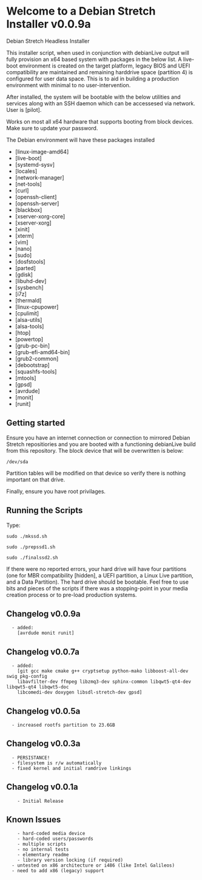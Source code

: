 # Welcome to a Debian Stretch Installer v0.0.9a

Debian Stretch Headless Installer

This installer script, when used in conjunction with debianLive output will fully provision an x64 based system with packages in the below list. A live-boot environment is created on the target platform, legacy BIOS and UEFI compatibility are maintained and remaining harddrive space (partition 4) is configured for user data space. This is to aid in building a production environment with minimal to no user-intervention.

After installed, the system will be bootable with the below utilities and services along with an SSH daemon which can be accessesed via network. User is [pilot].

Works on most all x64 hardware that supports booting from block devices. Make sure to update your password.  

The Debian environment will have these packages installed
  * [linux-image-amd64]
  * [live-boot]
  * [systemd-sysv]
  * [locales]
  * [network-manager] 
  * [net-tools]
  * [curl] 
  * [openssh-client] 
  * [openssh-server]
  * [blackbox] 
  * [xserver-xorg-core] 
  * [xserver-xorg] 
  * [xinit] 
  * [xterm] 
  * [vim] 
  * [nano] 
  * [sudo] 
  * [dosfstools] 
  * [parted] 
  * [gdisk] 
  * [libuhd-dev]
  * [sysbench]
  * [i7z]
  * [thermald]
  * [linux-cpupower]
  * [cpulimit]
  * [alsa-utils]
  * [alsa-tools]
  * [htop]
  * [powertop]
  * [grub-pc-bin] 
  * [grub-efi-amd64-bin] 
  * [grub2-common]
  * [debootstrap] 
  * [squashfs-tools]
  * [mtools]
  * [gpsd]
  * [avrdude]
  * [monit]
  * [runit]

## Getting started

Ensure you have an internet connection or connection to mirrored Debian Stretch repositiories and you are booted with a functioning debianLive build from this repository. The block device that will be overwritten is below: 
```
/dev/sda  
```
Partition tables will be modified on that device so verify there is nothing important on that drive.

Finally, ensure you have root privilages.

## Running the Scripts

Type:
```
sudo ./mkssd.sh

sudo ./prepssd1.sh

sudo ./finalssd2.sh
```

If there were no reported errors, your hard drive will have four partitions (one for MBR compatibility [hidden], a UEFI partition, a Linux Live partition, and a Data Partition). The hard drive should be bootable. Feel free to use bits and pieces of the scripts if there was a stopping-point in your media creation process or to pre-load production systems.

## Changelog v0.0.9a
```
  - added: 
    [avrdude monit runit]
```

## Changelog v0.0.7a
```
  - added: 
    [git gcc make cmake g++ cryptsetup python-mako libboost-all-dev swig pkg-config
    libavfilter-dev ffmpeg libzmq3-dev sphinx-common libqwt5-qt4-dev libqwt5-qt4 libqwt5-doc
    libcomedi-dev doxygen libsdl-stretch-dev gpsd]
```

## Changelog v0.0.5a
```
  - increased rootfs partition to 23.6GB
```

## Changelog v0.0.3a
```
  - PERSISTANCE!
  - filesystem is r/w automatically
  - fixed kernel and initial ramdrive linkings
```


## Changelog v0.0.1a
```
	- Initial Release
```

## Known Issues
```
	- hard-coded media device
	- hard-coded users/passwords
	- multiple scripts
	- no internal tests
	- elementary readme 
	- library version locking (if required)
  - untested on x86 architecture or i486 (like Intel Galileos)
  - need to add x86 (legacy) support
```
